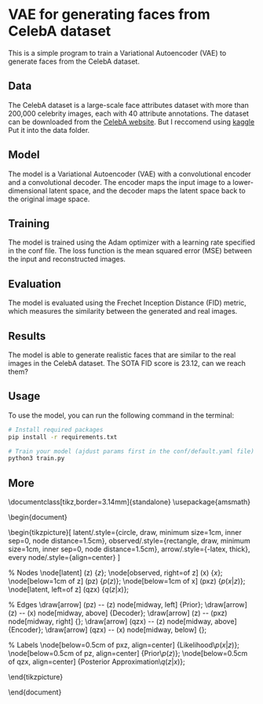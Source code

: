 # VAE for generating faces from CelebA dataset

This is a simple program to train a Variational Autoencoder (VAE) to generate faces from the CelebA dataset.

## Data

The CelebA dataset is a large-scale face attributes dataset with more than 200,000 celebrity images, each with 40 attribute annotations. The dataset can be downloaded from the [CelebA website](http://mmlab.ie.cuhk.edu.hk/projects/CelebA.html).
But I reccomend using [kaggle](https://www.kaggle.com/datasets/jessicali9530/celeba-dataset/data) 
Put it into the data folder.
## Model

The model is a Variational Autoencoder (VAE) with a convolutional encoder and a convolutional decoder. The encoder maps the input image to a lower-dimensional latent space, and the decoder maps the latent space back to the original image space.

## Training

The model is trained using the Adam optimizer with a learning rate specified in the conf file. The loss function is the mean squared error (MSE) between the input and reconstructed images.

## Evaluation

The model is evaluated using the Frechet Inception Distance (FID) metric, which measures the similarity between the generated and real images.

## Results

The model is able to generate realistic faces that are similar to the real images in the CelebA dataset. 
The SOTA FID score is 23.12, can we reach them?

## Usage

To use the model, you can run the following command in the terminal:

```bash
# Install required packages
pip install -r requirements.txt
```
```bash
# Train your model (ajdust params first in the conf/default.yaml file)
python3 train.py
```


## More

\documentclass[tikz,border=3.14mm]{standalone}
\usepackage{amsmath}

\begin{document}

\begin{tikzpicture}[
    latent/.style={circle, draw, minimum size=1cm, inner sep=0, node distance=1.5cm},
    observed/.style={rectangle, draw, minimum size=1cm, inner sep=0, node distance=1.5cm},
    arrow/.style={-latex, thick},
    every node/.style={align=center}
]

% Nodes
\node[latent] (z) {$z$};
\node[observed, right=of z] (x) {$x$};
\node[below=1cm of z] (pz) {$p(z)$};
\node[below=1cm of x] (pxz) {$p(x|z)$};
\node[latent, left=of z] (qzx) {$q(z|x)$};

% Edges
\draw[arrow] (pz) -- (z) node[midway, left] {Prior};
\draw[arrow] (z) -- (x) node[midway, above] {Decoder};
\draw[arrow] (z) -- (pxz) node[midway, right] {};
\draw[arrow] (qzx) -- (z) node[midway, above] {Encoder};
\draw[arrow] (qzx) -- (x) node[midway, below] {};

% Labels
\node[below=0.5cm of pxz, align=center] {Likelihood\\$p(x|z)$};
\node[below=0.5cm of pz, align=center] {Prior\\$p(z)$};
\node[below=0.5cm of qzx, align=center] {Posterior Approximation\\$q(z|x)$};

\end{tikzpicture}

\end{document}
